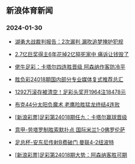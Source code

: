 ## 新浪体育新闻 
### 2024-01-30

+ [湖勇大战裁判报告：2次漏判 漏吹追梦掩护犯规](https://sports.sina.com.cn/basketball/nba/2024-01-29/doc-inafcxss1490331.shtml)

+ [2.7亿巨奖得主6年花掉2亿猝死家中 痛诉让钱毁了](https://sports.sina.com.cn/l/2024-01-29/doc-inafcxsq8584241.shtml)

+ [佬牛足彩：卡塔尔四连胜晋级 阿森纳作客防冷平](https://sports.sina.com.cn/l/2024-01-29/doc-inafcxst8265076.shtml)

+ [胜负彩24018期国内部分专业媒体复式推荐总汇](https://sports.sina.com.cn/l/2024-01-29/doc-inafcxsq8603876.shtml)

+ [1292万滚存被清空！足彩头奖开1964注18478元](https://sports.sina.com.cn/l/2024-01-29/doc-inafcxsn4028698.shtml)

+ [布克44分太阳负魔术 老鹰险胜猛龙终结4连败](https://sports.sina.com.cn/basketball/nba/2024-01-29/doc-inafecyq1368229.shtml)

+ [[新浪彩票]足彩第24018期任九：卡塔尔赢球晋级](https://sports.sina.com.cn/l/2024-01-29/doc-inafcxss1470870.shtml)

+ [意甲-劳塔罗制胜索默扑点 国际米兰1-0佛罗伦萨](https://sports.sina.com.cn/g/seriea/2024-01-29/doc-inafcxst8256729.shtml)

+ [足总杯-安东尼传射B费破门 曼联4-2纽波特](https://sports.sina.com.cn/g/pl/2024-01-29/doc-inafcxsq8591418.shtml)

+ [[新浪彩票]足彩第24018期大势：阿森纳客胜可期](https://sports.sina.com.cn/l/2024-01-29/doc-inafcxsq8587135.shtml)

